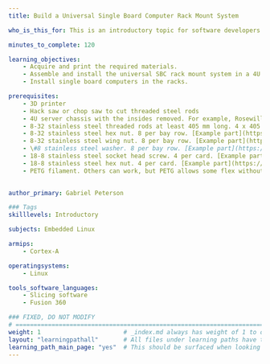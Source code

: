 ```yaml
---
title: Build a Universal Single Board Computer Rack Mount System

who_is_this_for: This is an introductory topic for software developers and hobbyists who want to build a rack mount system for housing single board computers. 

minutes_to_complete: 120

learning_objectives: 
    - Acquire and print the required materials.
    - Assemble and install the universal SBC rack mount system in a 4U chassis.
    - Install single board computers in the racks.

prerequisites:
    - 3D printer
    - Hack saw or chop saw to cut threaded steel rods
    - 4U server chassis with the insides removed. For example, Rosewill RSV-L4500 4U Industrial Rack-Mount Server Chassis
    - 8-32 stainless steel threaded rods at least 405 mm long. 4 x 405 mm long rods are also required for each bay row. [Example part](https://www.mcmaster.com/98847A009/)
    - 8-32 stainless steel hex nut. 8 per bay row. [Example part](https://www.mcmaster.com/91841A009/)
    - 8-32 stainless steel wing nut. 8 per bay row. [Example part](https://www.mcmaster.com/92001A291/)
    - \#8 stainless steel washer. 8 per bay row. [Example part](https://www.mcmaster.com/90107A010/)
    - 18-8 stainless steel socket head screw. 4 per card. [Example part](https://www.mcmaster.com/91292A016/)
    - 18-8 stainless steel hex nut. 4 per card. [Example part](https://www.mcmaster.com/91828A113/)
    - PETG filament. Others can work, but PETG allows some flex without the risk of snapping
    

author_primary: Gabriel Peterson

### Tags
skilllevels: Introductory

subjects: Embedded Linux

armips:
    - Cortex-A

operatingsystems:
    - Linux

tools_software_languages:
    - Slicing software
    - Fusion 360

### FIXED, DO NOT MODIFY
# ================================================================================
weight: 1                       # _index.md always has weight of 1 to order correctly
layout: "learningpathall"       # All files under learning paths have this same wrapper
learning_path_main_page: "yes"  # This should be surfaced when looking for related content. Only set for _index.md of learning path content.
---
```

